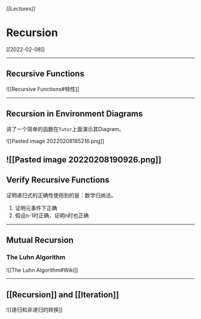 *[[Lectures]]*
# Recursion
[[2022-02-08]]

---
## Recursive Functions
![[Recursive Functions#特性]]

---
 ## Recursion in Environment Diagrams

 讲了一个简单的函数在`Tutor`上面演示其Diagram。
 
 ![[Pasted image 20220208185216.png]]

 ![[Pasted image 20220208190926.png]]
 ---

 ## Verify Recursive Functions
 
 证明递归式的正确性使用到的是：数学归纳法。
 1. 证明元事件下正确
 2. 假设n-1时正确，证明n时也正确

---
## Mutual Recursion

### The Luhn Algorithm
![[The Luhn Algorithm#Wiki]]

---
## [[Recursion]] and [[Iteration]]
![[递归和非递归的转换]]